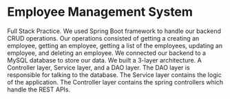 # Employee Management System
Full Stack Practice. We used Spring Boot framework to handle our backend CRUD operations. 
Our operations consisted of getting a creating an employee, getting an employee, 
getting a list of the employees, updating an employee, and deleting an employee. 
We connected our backend to a MySQL database to store our data.
We built a 3-layer architecture. A Controller layer, Service layer, and a DAO layer. 
The DAO layer is responsible for talking to the database. The Service layer contains the 
logic of the application. The Controller layer contains the spring controllers which handle the 
REST APIs. 
